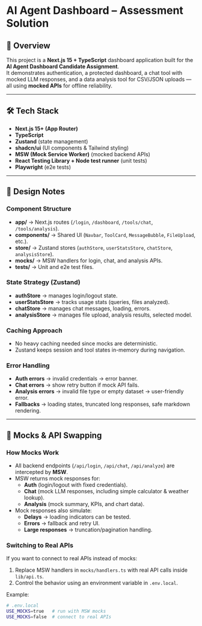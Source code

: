 # AI Agent Dashboard – Assessment Solution

## 🚀 Overview
This project is a **Next.js 15 + TypeScript** dashboard application built for the **AI Agent Dashboard Candidate Assignment**.  
It demonstrates authentication, a protected dashboard, a chat tool with mocked LLM responses, and a data analysis tool for CSV/JSON uploads — all using **mocked APIs** for offline reliability.

---

## 🛠 Tech Stack
- **Next.js 15+ (App Router)**  
- **TypeScript**  
- **Zustand** (state management)  
- **shadcn/ui** (UI components & Tailwind styling)  
- **MSW (Mock Service Worker)** (mocked backend APIs)  
- **React Testing Library + Node test runner** (unit tests)  
- **Playwright** (e2e tests)

---

## 📐 Design Notes

### Component Structure
- **app/** → Next.js routes (`/login`, `/dashboard`, `/tools/chat`, `/tools/analysis`).  
- **components/** → Shared UI (`Navbar`, `ToolCard`, `MessageBubble`, `FileUpload`, etc.).  
- **store/** → Zustand stores (`authStore`, `userStatsStore`, `chatStore`, `analysisStore`).  
- **mocks/** → MSW handlers for login, chat, and analysis APIs.  
- **tests/** → Unit and e2e test files.  

### State Strategy (Zustand)
- **authStore** → manages login/logout state.  
- **userStatsStore** → tracks usage stats (queries, files analyzed).  
- **chatStore** → manages chat messages, loading, errors.  
- **analysisStore** → manages file upload, analysis results, selected model.  

### Caching Approach
- No heavy caching needed since mocks are deterministic.  
- Zustand keeps session and tool states in-memory during navigation.  

### Error Handling
- **Auth errors** → invalid credentials → error banner.  
- **Chat errors** → show retry button if mock API fails.  
- **Analysis errors** → invalid file type or empty dataset → user-friendly error.  
- **Fallbacks** → loading states, truncated long responses, safe markdown rendering.

---

## 🔌 Mocks & API Swapping

### How Mocks Work
- All backend endpoints (`/api/login`, `/api/chat`, `/api/analyze`) are intercepted by **MSW**.  
- MSW returns mock responses for:
  - **Auth** (login/logout with fixed credentials).  
  - **Chat** (mock LLM responses, including simple calculator & weather lookup).  
  - **Analysis** (mock summary, KPIs, and chart data).  
- Mock responses also simulate:
  - **Delays** → loading indicators can be tested.  
  - **Errors** → fallback and retry UI.  
  - **Large responses** → truncation/pagination handling.  

### Switching to Real APIs
If you want to connect to real APIs instead of mocks:
1. Replace MSW handlers in `mocks/handlers.ts` with real API calls inside `lib/api.ts`.  
2. Control the behavior using an environment variable in `.env.local`.  

Example:
```bash
# .env.local
USE_MOCKS=true   # run with MSW mocks
USE_MOCKS=false  # connect to real APIs

